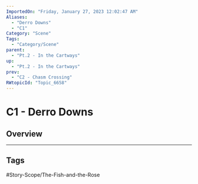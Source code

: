 ```yaml
---
ImportedOn: "Friday, January 27, 2023 12:02:47 AM"
Aliases:
  - "Derro Downs"
  - "C1"
Category: "Scene"
Tags:
  - "Category/Scene"
parent:
  - "Pt.2 - In the Cartways"
up:
  - "Pt.2 - In the Cartways"
prev:
  - "C2 - Chasm Crossing"
RWtopicId: "Topic_6658"
---
```

# C1 - Derro Downs
## Overview

---
## Tags
#Story-Scope/The-Fish-and-the-Rose

